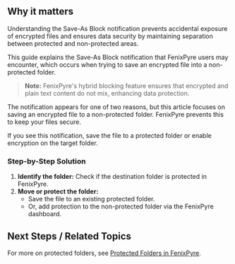 
## Why it matters
Understanding the Save-As Block notification prevents accidental exposure of encrypted files and ensures data security by maintaining separation between protected and non-protected areas.

This guide explains the Save-As Block notification that FenixPyre users may encounter, which occurs when trying to save an encrypted file into a non-protected folder.

> **Note:** FenixPyre's hybrid blocking feature ensures that encrypted and plain text content do not mix, enhancing data protection.

The notification appears for one of two reasons, but this article focuses on saving an encrypted file to a non-protected folder. FenixPyre prevents this to keep your files secure.

<!-- IMG: ./media/09-troubleshooting-&-faq/save-as-block.png | Alt: Save-As Block notification screenshot -->

If you see this notification, save the file to a protected folder or enable encryption on the target folder.

### Step-by-Step Solution
1. **Identify the folder:** Check if the destination folder is protected in FenixPyre.
2. **Move or protect the folder:** 
   - Save the file to an existing protected folder.
   - Or, add protection to the non-protected folder via the FenixPyre dashboard.

## Next Steps / Related Topics
For more on protected folders, see [Protected Folders in FenixPyre](../05-user-guide/protected-folders.md).